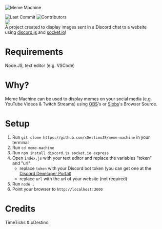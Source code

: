 ![Meme Machine](https://user-images.githubusercontent.com/39455804/111539053-be5ec900-876d-11eb-8089-51066504c854.png)

![Last Commit](https://img.shields.io/github/last-commit/xDestinoJS/meme-machine?style=for-the-badge)
![Contributors](https://img.shields.io/github/contributors/xDestinoJS/meme-machine?color=%231E90ff&style=for-the-badge)
<br><img src="https://i.imgur.com/G8v8KQC.gif" style="border-radius:5px;"><br>
A project created to display images sent in a Discord chat to a website using [discord.js](https://discord.js.org) and [socket.io](https://socket.io)!

# Requirements
Node.JS, text editor (e.g. VSCode)

# Why?
Meme Machine can be used to display memes on your social media (e.g. YouTube Videos & Twitch Streams) using [OBS](https://obsproject.com/)'s or [Slobs](https://streamlabs.com/)'s Browser Source.

# Setup
1. Run `git clone https://github.com/xDestinoJS/meme-machine` in your terminal
2. Run `cd meme-machine`
3. Run `npm install discord.js socket.io express`
4. Open `index.js` with your text editor and replace the variables "token" and "url":
    - replace `token` with your Discord bot token (you can get one at the [Discord Developer Portal](https://discord.com/developers))
    - replace `url` with the url of your website (not required)
5. Run `node .` 
6. Point your browser to `http://localhost:3000`

# Credits
TimeTicks & xDestino

